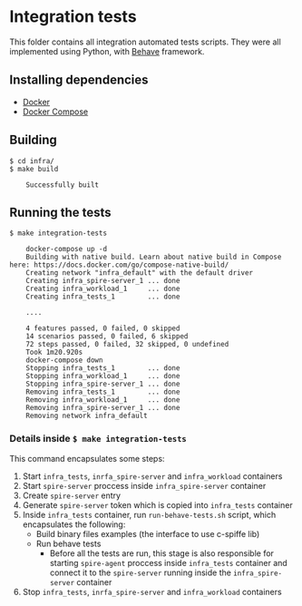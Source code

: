 # Integration tests

This folder contains all integration automated tests scripts. They were all implemented using Python, with [Behave](https://behave.readthedocs.io/) framework.

## Installing dependencies

- [Docker](https://docs.docker.com/install/)
- [Docker Compose](https://docs.docker.com/compose/install/)

## Building
```
$ cd infra/
$ make build

    Successfully built
```

## Running the tests

```
$ make integration-tests

    docker-compose up -d
    Building with native build. Learn about native build in Compose here: https://docs.docker.com/go/compose-native-build/
    Creating network "infra_default" with the default driver
    Creating infra_spire-server_1 ... done
    Creating infra_workload_1     ... done
    Creating infra_tests_1        ... done

    ....

    4 features passed, 0 failed, 0 skipped
    14 scenarios passed, 0 failed, 6 skipped
    72 steps passed, 0 failed, 32 skipped, 0 undefined
    Took 1m20.920s
    docker-compose down
    Stopping infra_tests_1        ... done
    Stopping infra_workload_1     ... done
    Stopping infra_spire-server_1 ... done
    Removing infra_tests_1        ... done
    Removing infra_workload_1     ... done
    Removing infra_spire-server_1 ... done
    Removing network infra_default
```

### Details inside `$ make integration-tests`

This command encapsulates some steps:
1. Start `infra_tests`, `inrfa_spire-server` and `infra_workload` containers
2. Start `spire-server` proccess inside `infra_spire-server` container
3. Create `spire-server` entry
4. Generate `spire-server` token which is copied into `infra_tests` container
5. Inside `infra_tests` container, run `run-behave-tests.sh` script, which encapsulates the following:
    - Build binary files examples (the interface to use c-spiffe lib)
    - Run behave tests
        - Before all the tests are run, this stage is also responsible for starting `spire-agent` proccess inside `infra_tests` container and connect it to the `spire-server` running inside the `infra_spire-server` container
6. Stop `infra_tests`, `inrfa_spire-server` and `infra_workload` containers
